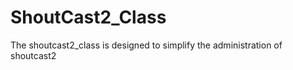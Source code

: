 ShoutCast2_Class
================

The shoutcast2_class is designed to simplify the administration of shoutcast2